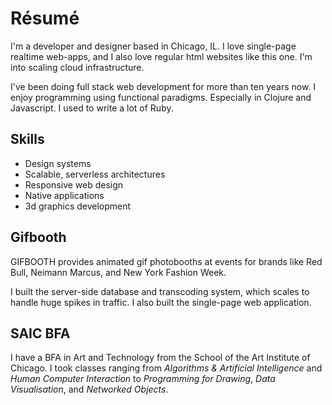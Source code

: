 <h1 class="pv2 f4 ttu tracked db lh-solid">Résumé</h1>

I'm a developer and designer based in Chicago, IL. I love single-page realtime web-apps, and I also love regular html websites like this one. I'm into scaling cloud infrastructure.

I've been doing full stack web development for more than ten years now. I enjoy programming using functional paradigms. Especially in Clojure and Javascript. I used to write a lot of Ruby.

<h2 class="pv2 f6 ttu tracked db lh-solid">Skills</h2>

- Design systems
- Scalable, serverless architectures
- Responsive web design
- Native applications
- 3d graphics development

<h2 class="pv2 f6 ttu tracked db lh-solid">Gifbooth</h2>

GIFBOOTH provides animated gif photobooths at events for brands like Red Bull, Neimann Marcus, and New York Fashion Week.

I built the server-side database and transcoding system, which scales to handle huge spikes in traffic. I also built the single-page web application.

<h2 class="pv2 f6 ttu tracked db lh-solid">SAIC BFA</h2>

I have a BFA in Art and Technology from the School of the Art Institute of Chicago. I took classes ranging from *Algorithms & Artificial Intelligence* and *Human Computer Interaction* to *Programming for Drawing*, *Data Visualisation*, and *Networked Objects*.

